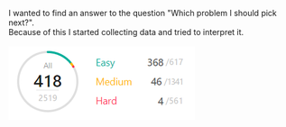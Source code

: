 I wanted to find an answer to the question "Which problem I should pick next?".<br>
Because of this I started collecting data and tried to interpret it.
<br><br>
![problems image](./ss1.png "Problems")

